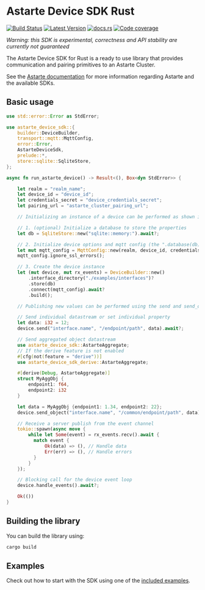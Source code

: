 <!--
Copyright 2021,2022 SECO Mind Srl

SPDX-License-Identifier: Apache-2.0
-->

# Astarte Device SDK Rust &emsp;

[![Build Status]][actions] [![Latest Version]][crates.io] [![docs.rs]][docs] [![Code coverage]][codecov]

[Build Status]: https://img.shields.io/github/actions/workflow/status/astarte-platform/astarte-device-sdk-rust/ci.yaml?branch=master
[actions]: https://github.com/astarte-platform/astarte-device-sdk-rust/actions/workflows/ci.yaml?query=branch%3Amaster
[Latest Version]: https://img.shields.io/crates/v/astarte-device-sdk.svg
[crates.io]: https://crates.io/crates/astarte-device-sdk
[docs.rs]: https://img.shields.io/docsrs/astarte-device-sdk
[docs]: https://docs.rs/astarte-device-sdk/latest/astarte_device_sdk/
[Code coverage]: https://codecov.io/gh/astarte-platform/astarte-device-sdk-rust/branch/master/graph/badge.svg
[codecov]: https://codecov.io/gh/astarte-platform/astarte-device-sdk-rust

*Warning: this SDK is experimental, correctness and API stability are currently not guaranteed*

The Astarte Device SDK for Rust is a ready to use library that provides communication and
pairing primitives to an Astarte Cluster.

See the [Astarte documentation](https://docs.astarte-platform.org/latest/001-intro_user.html)
for more information regarding Astarte and the available SDKs.

## Basic usage

```rust
use std::error::Error as StdError;

use astarte_device_sdk::{
    builder::DeviceBuilder,
    transport::mqtt::MqttConfig,
    error::Error,
    AstarteDeviceSdk,
    prelude::*,
    store::sqlite::SqliteStore,
};

async fn run_astarte_device() -> Result<(), Box<dyn StdError>> {

    let realm = "realm_name";
    let device_id = "device_id";
    let credentials_secret = "device_credentials_secret";
    let pairing_url = "astarte_cluster_pairing_url";

    // Initializing an instance of a device can be performed as shown in the following three steps.

    // 1. (optional) Initialize a database to store the properties
    let db = SqliteStore::new("sqlite::memory:").await?;

    // 2. Initialize device options and mqtt config (the ".database(db)" is not needed if 1 was skipped)
    let mut mqtt_config = MqttConfig::new(realm, device_id, credentials_secret, pairing_url);
    mqtt_config.ignore_ssl_errors();

    // 3. Create the device instance
    let (mut device, mut rx_events) = DeviceBuilder::new()
        .interface_directory("./examples/interfaces")?
        .store(db)
        .connect(mqtt_config).await?
        .build();

    // Publishing new values can be performed using the send and send_object functions.

    // Send individual datastream or set individual property
    let data: i32 = 12;
    device.send("interface.name", "/endpoint/path", data).await?;

    // Send aggregated object datastream
    use astarte_device_sdk::AstarteAggregate;
    // If the derive feature is not enabled
    #[cfg(not(feature = "derive"))]
    use astarte_device_sdk_derive::AstarteAggregate;

    #[derive(Debug, AstarteAggregate)]
    struct MyAggObj {
        endpoint1: f64,
        endpoint2: i32
    }

    let data = MyAggObj {endpoint1: 1.34, endpoint2: 22};
    device.send_object("interface.name", "/common/endpoint/path", data).await?;

    // Receive a server publish from the event channel
    tokio::spawn(async move {
        while let Some(event) = rx_events.recv().await {
          match event {
              Ok(data) => (), // Handle data
              Err(err) => (), // Handle errors
          }
        }
    });

    // Blocking call for the device event loop
    device.handle_events().await?;

    Ok(())
}
```

## Building the library

You can build the library using:
```sh
cargo build
```

## Examples

Check out how to start with the SDK using one of the [included examples](./examples/README.md).
